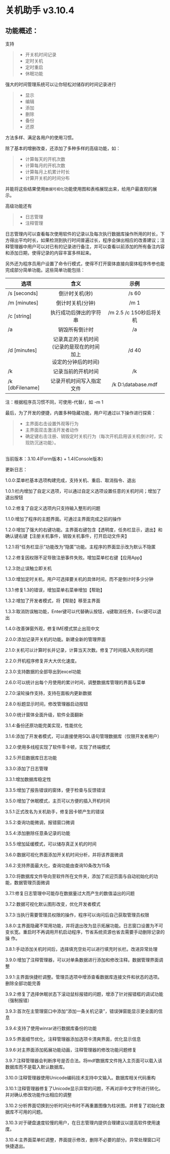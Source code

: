 # 关机助手 v3.10.4

## 功能概述：
支持
> * 开关机时间记录
> * 定时关机
> * 定时重启
> * 休眠功能

强大的时间管理系统可以让你轻松对储存的时间记录进行
> * 显示
> * 编辑
> * 添加
> * 删除
> * 备份
> * 还原

方法多样、满足各用户的使用习惯。

除了基本的增删改查，还添加了多种多样的高级功能，如：
> * 计算每天的开机次数
> * 计算每月的开机次数
> * 计算每月上机累计时长
> * 计算开关机的时间分布

并能将这些结果使用`数据可视化`功能使用图和表格展现出来，给用户最直观的展示。

高级功能还有
> * 日志管理
> * 注释管理

日志管理内可以查看每次使用软件的记录以及每次执行数据库操作所用的时长，下方得出平均时长，如果检测到执行时间普遍过长，程序会弹出相应的改善建议；注释管理器中用户可以对已有的记录进行备注，并可以查看以前添加的所有备注内容和添加日期，使得记录的内容丰富多样起来。

另外还为程序员用户设置了命令行模式，使得不打开窗体直接向窗体程序传参也能完成部分简单功能。这些简单功能包括：

|     选项      |含义                                                           |示例   |
|-----------    |:-:                                                           |:-:    |
|/s [seconds]   |倒计时关机(秒)                                                 |/s 60  |
|/m [minutes]   |倒计时关机(分钟)                                               |/m 1  |
|/c [string]    |执行成功后弹出的字符串                                          | /m 2.5 /c 150秒后将关机|
|/a             |销毁所有倒计时                                                  |/a|
|/d [minutes]   |记录真正的关机时间<br>(记录的是现在的时间加上<br>设定的分钟后的时间)|/d 40| 
|/k             |记录当前的开机时间                                              |/k
|/k [dbFilename]|记录开机时间写入指定文件                                         |/k D:\\database.mdf

注：根据程序员习惯不同，可使用-代替/，如 -m 1

最后，为了开发的便捷，内置多种隐藏功能，用户可通过以下操作进行探索：
> * 主界面右击设置外观等行为
> * 主界面双击激活开发者动作
> * 确定键右击注册、销毁定时关机行为（每次开机启用该关机倒计时，实现防沉迷功能）。

<br>
当前版本：3.10.4(Form版本) + 1.4(Console版本)

更新日志：

1.0.0:菜单栏基本选项构建完成，支持关机、重启、取消指令、退出

1.0.1:栏内增加了自定义选项，可以通过自定义选项设置任意的关机时间；增加了退出按钮

1.0.2:修复了自定义选项内只支持输入整形的问题

1.1.0:增加了程序的主题界面。可通过主界面完成之前的操作

1.2.0:增加了强大的右键功能。主界面右键包含【透明度，任务栏显示，退出】和确认键右键【注册关机事件，销毁关机事件，打开启动文件夹】

1.2.1:将“任务栏显示”功能改为“隐匿”功能。主程序的界面显示改为默认不隐匿

1.2.2:修复因权限不足导致注册事件失败。增加菜单栏右键【应用App】

1.2.3:防止误触立即关机

1.3.0:增加定时关机，用户可选择要关机的具体时间，而不是倒计时多少分钟

1.3.1:修复1.3的错误，增加菜单右菜单增加【帮助】

1.3.2:增加了开发者模式，将【帮助】移至主界面

1.3.3:取消防误触功能，Enter键可以代替确认按钮，q键取消任务，Esc键可以退出

1.4.0:改善弹窗外观，修复IME模式禁止出现中文

2.0.0:添加记录开关机的功能。新建全新的管理界面

2.1.0:关机可以计算时长并记录，计算当天次数。修复了时间插入失败的问题

2.2.0:开机程序修复并大大优化速度。

2.3.0:支持数据的全部导出到excel功能

2.6.0:可以统计出每个月使用的累计时间，调整数据库管理的界面与菜单

2.7.0:滚轮操作支持，支持在面板内更新数据

2.8.0:标题显示时间，修改管理器启动按钮

3.0.0:统计窗体全面升级，软件全面翻新

3.1.4:备份还原功能完美实现，性能优化

3.1.6:添加了开发者模式，可以直接使用SQL语句管理数据库（仅限开发者用户）

3.2.0:使用多线程实现了软件零卡顿，实现了终端模式

3.2.5:开启数据库日志功能

3.3.0:添加了日志管理

3.3.1:增加数据库稳定性

3.3.5:增加了报告错误的窗体，便于检查与反馈错误

3.5.0:增加了休眠模式，主页可以方便的插入开机时间

3.5.1:正式改名为关机助手，修复因卡顿产生的错误

3.5.2:查询功能微调，报错窗口微调

3.5.4:添加删除任意条记录的功能

3.5.5:增加延缓模式，可以储存真正关机的时间

3.6.0:数据可视化界面添加开关机时间分析，并将该界面微调

3.6.2:支持界面最大化，查询功能由查询10条改为15条

3.7.0:将数据库文件导向至软件所在文件夹，添加了欢迎页面与自动初始化的功能，数据管理页面微调

3.7.1:修复日志管理中可能存在数据量过大而产生的数值溢出的问题

3.7.2:数据可视化默认图形改变，优化开发者模式

3.7.3:当执行需要管理员权限的操作，程序可以询问后自己获取管理员权限

3.8.0:主界面隐藏不常用功能，并将退出改为显示拓展功能。日志窗口设置为不可变长宽。重启时不再调用开机启动程序，节省系统资源也省去需要手动删除记录的操
作。

3.8.1:手动添加关机时间后，选择填充空处可以进行填充时长栏。改进异常处理

3.9.0:增加了注释管理器，可以对单条数据进行添加和修改注释。数据管理界面调整

3.9.1:主界面快捷栏调整。管理员选项中增添查看数据库连接文件和状态的选项。删除全部功能完善

3.9.2:修复了选择休眠状态下滚动鼠标报错的问题，增添了针对报错框的调试功能（强制报错）

3.9.3:首次在主管理窗口中添加“添加一条关机记录”，错误弹窗能显示更全面的信息

3.9.4:支持了使用winrar进行数据库备份的功能

3.9.5:界面细节优化，注释管理器添加选项卡清爽界面，优化显示信息

3.9.6:对主界面添加拓展功能动画，注释管理器的修改功能问题修复

3.9.7:注释管理器会判断序号是否合法。将mdf数据库文件拖入主页面可以载入该数据库而不是载入默认数据库。

3.10.0:注释管理器使用Unicode编码技术支持中文输入。数据库相关代码重构

3.10.1:注释管理器修复了Unicode显示异常的问题，不再对非中文字符进行转化。并对确认修改功能作出相应的调整

3.10.2:分析界面切换到分析时间分布时不再重置图像为柱状图。并修复了初始化数据库不可用的问题。

3.10.3:对于硬盘速度较慢的用户，在日志管理内提供合理建议以提高软件使用速度。

3.10.4:主界面菜单栏调整，界面提示修改，删除不必要的部分。异常处理窗口可快捷退出。

